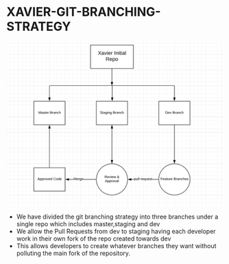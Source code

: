 # XAVIER-GIT-BRANCHING-STRATEGY
![](images/Xavier-git.png)
* We have divided the git branching strategy into three branches under a single repo which includes master,staging and dev
* We allow the Pull Requests from dev to staging having each developer work in their own fork of the repo created towards dev
* This allows developers to create whatever branches they want without polluting the main fork of the repository.


